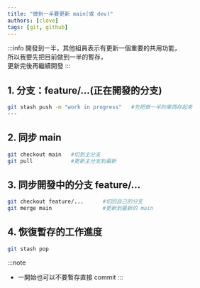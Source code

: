 ```yaml
---
title: "做到一半要更新 main(或 dev)"
authors: [clove]
tags: [git, github]
---
```


:::info
開發到一半，其他組員表示有更新一個重要的共用功能，\
所以我要先把目前做到一半的暫存，\
更新完後再繼續開發
:::

## 1. 分支：feature/...(正在開發的分支)
```bash
git stash push -m "work in progress"   #先把做一半的東西存起來
---
```

## 2. 同步 main
```bash
git checkout main   #切到主分支
git pull            #更新主分支到最新
```

## 3. 同步開發中的分支 feature/...
```bash
git checkout feature/...      #切回自己的分支
git merge main                #更新到最新的 main
```

## 4. 恢復暫存的工作進度
```bash
git stash pop
```

:::note
- 一開始也可以不要暫存直接 commit
:::